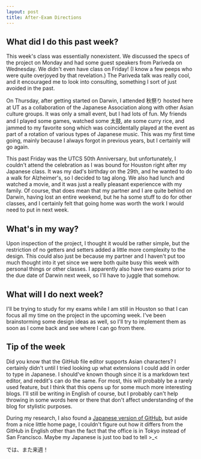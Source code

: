 ```yaml
---
layout: post
title: After-Exam Directions
---
```


## What did I do this past week?

This week's class was essentially nonexistent. We discussed the specs of the project on Monday and had some guest speakers from Pariveda on Wednesday. We didn't even have class on Friday! (I know a few peeps who were quite overjoyed by that revelation.) The Pariveda talk was really cool, and it encouraged me to look into consulting, something I sort of just avoided in the past.

On Thursday, after getting started on Darwin, I attended 秋祭り hosted here at UT as a collaboration of the Japanese Association along with other Asian culture groups. It was only a small event, but I had lots of fun. My friends and I played some games, watched some 太鼓, ate some curry rice, and jammed to my favorite song which was coincidentally played at the event as part of a rotation of various types of Japanese music. This was my first time going, mainly because I always forgot in previous years, but I certainly will go again.

This past Friday was the UTCS 50th Anniversary, but unfortunately, I couldn't attend the celebration as I was bound for Houston right after my Japanese class. It was my dad's birthday on the 29th, and he wanted to do a walk for Alzheimer's, so I decided to tag along. We also had lunch and watched a movie, and it was just a really pleasant experiencce with my family. Of course, that does mean that my partner and I are quite behind on Darwin, having lost an entire weekend, but he ha some stuff to do for other classes, and I certainly felt that going home was worth the work I would need to put in next week.

## What's in my way?

Upon inspection of the project, I thought it would be rather simple, but the restriction of no getters and setters added a little more complexity to the design. This could also just be because my partner and I haven't put too much thought into it yet since we were both quite busy this week with personal things or other classes. I apparently also have two exams prior to the due date of Darwin next week, so I'll have to juggle that somehow.

## What will I do next week?

I'll be trying to study for my exams while I am still in Houston so that I can focus all my time on the project in the upcoming week. I've been brainstorming some design ideas as well, so I'll try to implement them as soon as I come back and see where I can go from there.

## Tip of the week

Did you know that the GitHub file editor supports Asian characters? I certainly didn't until I tried looking up what extensions I could add in order to type in Japanese. I should've known though since it is a markdown text editor, and reddit's can do the same. For most, this will probably be a rarely used feature, but I think that this opens up for some much more interesting blogs. I'll still be writing in English of course, but I probably can't help throwing in some words here or there that don't affect understanding of the blog for stylistic purposes.

During my research, I also found a [Japanese version of GitHub](http://github.co.jp/), but aside from a nice little home page, I couldn't figure out how it differs from the GitHub in English other than the fact that the office is in Tokyo instead of San Francisco. Maybe my Japanese is just too bad to tell >_<

では、また来週！
